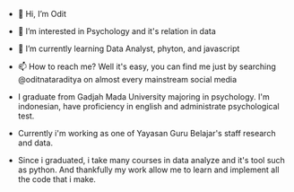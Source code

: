 - 👋 Hi, I’m Odit
- 👀 I’m interested in Psychology and it's relation in data
- 🌱 I’m currently learning Data Analyst, phyton, and javascript
- 📫 How to reach me? Well it's easy, you can find me just by searching @oditnataraditya on almost every mainstream social media

- I graduate from Gadjah Mada University majoring in psychology. I'm indonesian, have proficiency in english and administrate psychological test.
- Currently i'm working as one of Yayasan Guru Belajar's staff research and data.
- Since i graduated, i take many courses in data analyze and it's tool such as python. And thankfully my work allow me to learn and implement all the code that i make.
